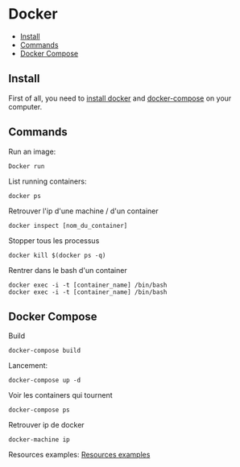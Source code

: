# Docker

<!-- START doctoc generated TOC please keep comment here to allow auto update -->
<!-- DON'T EDIT THIS SECTION, INSTEAD RE-RUN doctoc TO UPDATE -->


- [Install](#install)
- [Commands](#commands)
- [Docker Compose](#docker-compose)

<!-- END doctoc generated TOC please keep comment here to allow auto update -->

## Install

First of all, you need to [install docker](https://www.docker.com/products/docker-engine)
 and [docker-compose](https://docs.docker.com/compose/) on your computer.
 
## Commands

Run an image:
```
Docker run
```

List running containers:
```
docker ps
```

Retrouver l'ip d'une machine / d'un container
```
docker inspect [nom_du_container]
```

Stopper tous les processus
```
docker kill $(docker ps -q)
```

Rentrer dans le bash d'un container
```
docker exec -i -t [container_name] /bin/bash
docker exec -i -t [container_name] /bin/bash
``` 


## Docker Compose

Build
```
docker-compose build
```

Lancement:
``` 
docker-compose up -d
```

Voir les containers qui tournent
```
docker-compose ps
``` 

Retrouver ip de docker
```
docker-machine ip
``` 

Resources examples: [Resources examples](../resources/docker-examples/) 
